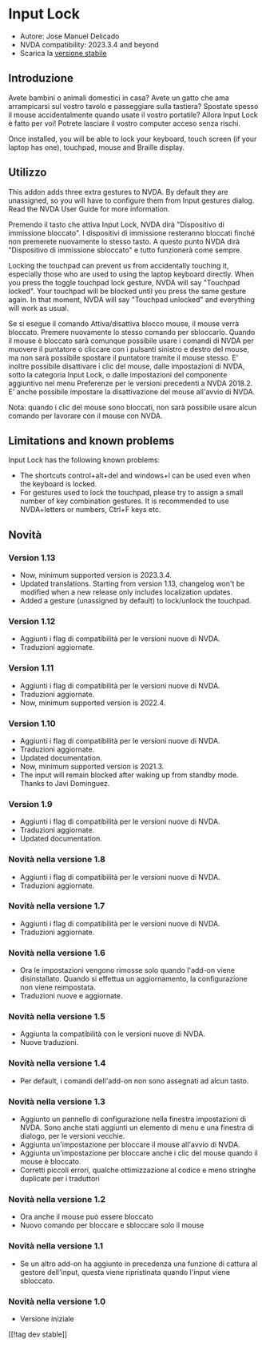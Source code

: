 # Input Lock #

* Autore: Jose Manuel Delicado
* NVDA compatibility: 2023.3.4 and beyond
* Scarica la [versione stabile][1]

## Introduzione

Avete bambini o animali domestici in casa? Avete un gatto che ama
arrampicarsi sul vostro tavolo e passeggiare sulla tastiera? Spostate spesso
il mouse accidentalmente quando usate il vostro portatile? Allora Input Lock
è fatto per voi! Potrete lasciare il vostro computer acceso senza rischi.

Once installed, you will be able to lock your keyboard, touch screen (if
your laptop has one), touchpad, mouse and Braille display.

## Utilizzo

This addon adds three extra gestures to NVDA. By default they are
unassigned, so you will have to configure them from Input gestures
dialog. Read the NVDA User Guide for more information.

Premendo il tasto che attiva Input Lock, NVDA dirà "Dispositivo di
immissione bloccato". I dispositivi di immissione resteranno bloccati finché
non premerete nuovamente lo stesso tasto. A questo punto NVDA dirà
"Dispositivo di immissione sbloccato" e tutto funzionerà come sempre.

Locking the touchpad can prevent us from accidentally touching it,
especially those who are used to using the laptop keyboard directly. When
you press the toggle touchpad lock gesture, NVDA will say "Touchpad
locked". Your touchpad will be blocked until you press the same gesture
again. In that moment, NVDA will say "Touchpad unlocked" and everything will
work as usual.

Se si esegue il comando Attiva/disattiva blocco mouse, il mouse verrà
bloccato. Premere nuovamente lo stesso comando per sbloccarlo. Quando il
mouse è bloccato sarà comunque possibile usare i comandi di NVDA per muovere
il puntatore o cliccare con i pulsanti sinistro e destro del mouse, ma non
sarà possibile spostare il puntatore tramite il mouse stesso. E' inoltre
possibile disattivare i clic del mouse, dalle impostazioni di NVDA, sotto la
categoria Input Lock, o dalle impostazioni del componente aggiuntivo nel
menu Preferenze per le versioni precedenti a NVDA 2018.2. E' anche possibile
impostare la disattivazione del mouse all'avvio di NVDA.

Nota: quando i clic del mouse sono bloccati, non sarà possibile usare alcun
comando per lavorare con il mouse con NVDA.

## Limitations and known problems

Input Lock has the following known problems:

* The shortcuts control+alt+del and windows+l can be used even when the
  keyboard is locked.
* For gestures used to lock the touchpad, please try to assign a small
  number of key combination gestures. It is recommended to use NVDA+letters
  or numbers, Ctrl+F keys etc.

## Novità

### Version 1.13

* Now, minimum supported version is 2023.3.4.
* Updated translations. Starting from version 1.13, changelog won't be
  modified when a new release only includes localization updates.
* Added a gesture (unassigned by default) to lock/unlock the touchpad.

### Version 1.12

* Aggiunti i flag di compatibilità per le versioni nuove di NVDA.
* Traduzioni aggiornate.

### Version 1.11

* Aggiunti i flag di compatibilità per le versioni nuove di NVDA.
* Traduzioni aggiornate.
* Now, minimum supported version is 2022.4.

### Version 1.10

* Aggiunti i flag di compatibilità per le versioni nuove di NVDA.
* Traduzioni aggiornate.
* Updated documentation.
* Now, minimum supported version is 2021.3.
* The input will remain blocked after waking up from standby mode. Thanks to
  Javi Dominguez.

### Version 1.9

* Aggiunti i flag di compatibilità per le versioni nuove di NVDA.
* Traduzioni aggiornate.
* Updated documentation.

### Novità nella versione 1.8

* Aggiunti i flag di compatibilità per le versioni nuove di NVDA.
* Traduzioni aggiornate.

### Novità nella versione 1.7

* Aggiunti i flag di compatibilità per le versioni nuove di NVDA.
* Traduzioni aggiornate.

### Novità nella versione 1.6

* Ora le impostazioni vengono rimosse solo quando l'add-on viene
  disinstallato. Quando si effettua un aggiornamento, la configurazione non
  viene reimpostata.
* Traduzioni nuove e aggiornate.

### Novità nella versione 1.5

* Aggiunta la compatibilità con le versioni nuove di NVDA.
* Nuove traduzioni.

### Novità nella versione 1.4

* Per default, i comandi dell'add-on non sono assegnati ad alcun tasto.

### Novità nella versione 1.3

* Aggiunto un pannello di configurazione nella finestra impostazioni di
  NVDA. Sono anche stati aggiunti un elemento di menu e una finestra di
  dialogo, per le versioni vecchie.
* Aggiunta un'impostazione per bloccare il mouse all'avvio di NVDA.
* Aggiunta un'impostazione per bloccare anche i clic del mouse quando il
  mouse è bloccato.
* Corretti piccoli errori, qualche ottimizzazione al codice e meno stringhe
  duplicate per i traduttori

### Novità nella versione 1.2

* Ora anche il mouse può essere bloccato
* Nuovo comando per bloccare e sbloccare solo il mouse

### Novità nella versione 1.1

* Se un altro add-on ha aggiunto in precedenza una funzione di cattura al
  gestore dell'input, questa viene ripristinata quando l'input viene
  sbloccato.

### Novità nella versione 1.0

* Versione iniziale

[[!tag dev stable]]

[1]: https://www.nvaccess.org/addonStore/legacy?file=inputLock
